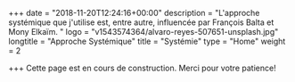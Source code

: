 +++
date = "2018-11-20T12:24:16+00:00"
description = "L'approche systémique que j'utilise est,  entre autre,  influencée par François Balta et Mony Elkaïm. "
logo = "v1543574364/alvaro-reyes-507651-unsplash.jpg"
longtitle = "Approche Systémique"
title = "Systémie"
type = "Home"
weight = 2

+++
Cette page est en cours de construction. Merci pour votre patience!
